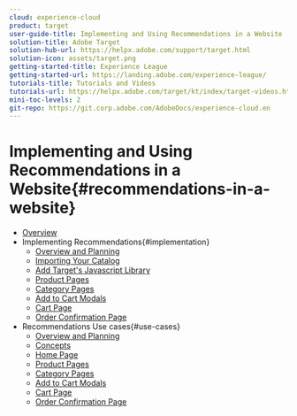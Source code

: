 ```yaml
---
cloud: experience-cloud
product: target
user-guide-title: Implementing and Using Recommendations in a Website
solution-title: Adobe Target
solution-hub-url: https://helpx.adobe.com/support/target.html
solution-icon: assets/target.png
getting-started-title: Experience League
getting-started-url: https://landing.adobe.com/experience-league/
tutorials-title: Tutorials and Videos
tutorials-url: https://helpx.adobe.com/target/kt/index/target-videos.html
mini-toc-levels: 2
git-repo: https://git.corp.adobe.com/AdobeDocs/experience-cloud.en
---
```


# Implementing and Using Recommendations in a Website{#recommendations-in-a-website}

+ [Overview](index.md)
+ Implementing Recommendations{#implementation}
  + [Overview and Planning](implementation/overview-and-planning.md)
  + [Importing Your Catalog](implementation/catalog.md)
  + [Add Target's Javascript Library](implementation/library.md)
  + [Product Pages](implementation/product-pages.md)
  + [Category Pages](implementation/category-pages.md)
  + [Add to Cart Modals](implementation/add-to-cart-modals.md)
  + [Cart Page](implementation/cart-page.md)
  + [Order Confirmation Page](implementation/order-confirmation-page.md)
+ Recommendations Use cases{#use-cases}
  + [Overview and Planning](use-cases/overview-and-planning.md)
  + [Concepts](use-cases/concepts.md)
  + [Home Page](use-cases/home-page.md)
  + [Product Pages](use-cases/product-pages.md)
  + [Category Pages](use-cases/category-pages.md)
  + [Add to Cart Modals](use-cases/add-to-cart-modals.md)
  + [Cart Page](use-cases/cart-page.md)
  + [Order Confirmation Page](use-cases/order-confirmation-page.md)
